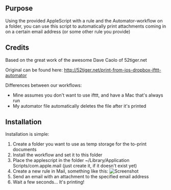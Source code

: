 ## Purpose

Using the provided AppleScript with a rule and the Automator-workflow on
a folder, you can use this script to automatically print attachments coming in on a certain email address (or some other rule you provide)

## Credits

Based on the great work of the awesome Dave Caolo of 52tiger.net

Original can be found here: http://52tiger.net/print-from-ios-dropbox-ifttt-automator

Differences between our workflows:

* Mine assumes you don't want to use ifttt, and have a Mac that's always run
* My automator file automatically deletes the file after it's printed

## Installation

Installation is simple:

1. Create a folder you want to use as temp storage for the to-print documents
2. Install the workflow and set it to this folder
3. Place the applescript in the folder ~/Library/Application
		 Scripts/com.apple.mail (just create it, if it doesn't exist yet)
4. Create a new rule in Mail, something like this:
![Screenshot](https://raw.github.com/martijnengler/tools/master/print-attachment/screenshot.png)
5. Send an email with an attachment to the specified email address
6. Wait a few seconds… It's printing!
